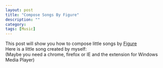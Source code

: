 ```yaml
---
layout: post
title: "Compose Songs By Figure"
description: ""
category: 
tags: [Music]
---
```


This post will show you how to compose little songs by [Figure](https://itunes.apple.com/us/app/figure/)     
Here is a little song created by myself:    
<embed src="/assets/song/Happy.aif" width=300 height=60 type=audio/x-ms-wma controls="ControlPanel" autostart="false" loop="false" hidden="false"></embed>     
(Maybe you need a chrome, firefox or IE and the extension for Windows Media Player)